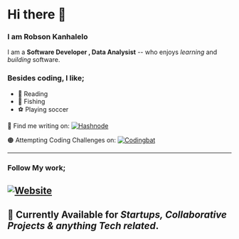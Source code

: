 <!--![robson](https://images.pexels.com/photos/276452/pexels-photo-276452.jpeg?auto=compress&cs=tinysrgb&dpr=2&h=750&w=1260)
--->

# Hi there 👋


### I am Robson Kanhalelo

I am a **Software Developer , Data Analysist** -- who enjoys *learning* and *building* software.

### Besides coding, I like;
<ul>
         <li><span class="emoji">&#128214</span> <span>Reading</span> </li>
         <li><span class="emoji">&#127907</span> <span>Fishing</span></li>
         <li><span class="emoji">&#9917</span>   <span>Playing soccer</span></li>
</ul>


🔵 Find me writing on: [![Hashnode](https://img.shields.io/badge/Hashnode-2962FF?style=for-the-badge&logo=hashnode&logoColor=white)](https://hashnode.com/@robson)

🟠 Attempting Coding Challenges on: [![Codingbat](https://img.shields.io/badge/Codewars-B1361E?style=for-the-badge&logo=codewars&logoColor=grey)](https://www.codingbat.com/)
         
---

### Follow My work;

[![Website](https://img.shields.io/website?style=for-the-badge&url=https%3A%2F%2Fkanhalelor.github.io%2F)](https://kanhalelor.github.io/)
--

## 🔵 Currently Available for _Startups, Collaborative Projects & anything Tech related_.
